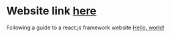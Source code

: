 # Website link [here](https://jakobau.github.io/react-personal-website/?target="_blank")
Following a guide to a react.js framework website
<a href="http://example.com/" target="_blank">Hello, world!</a>
